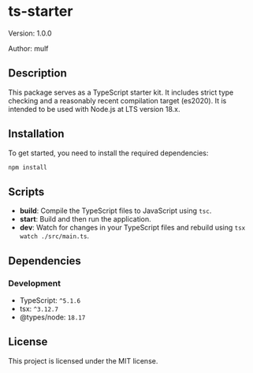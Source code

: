 # ts-starter

Version: 1.0.0

Author: mulf

## Description

This package serves as a TypeScript starter kit. It includes strict type checking and a reasonably recent compilation target (es2020). It is intended to be used with Node.js at LTS version 18.x.

## Installation

To get started, you need to install the required dependencies:

```bash
npm install
```

## Scripts

- **build**: Compile the TypeScript files to JavaScript using `tsc`.
- **start**: Build and then run the application.
- **dev**: Watch for changes in your TypeScript files and rebuild using `tsx watch ./src/main.ts`.

## Dependencies

### Development

- TypeScript: `^5.1.6`
- tsx: `^3.12.7`
- @types/node: `18.17`

## License

This project is licensed under the MIT license.
